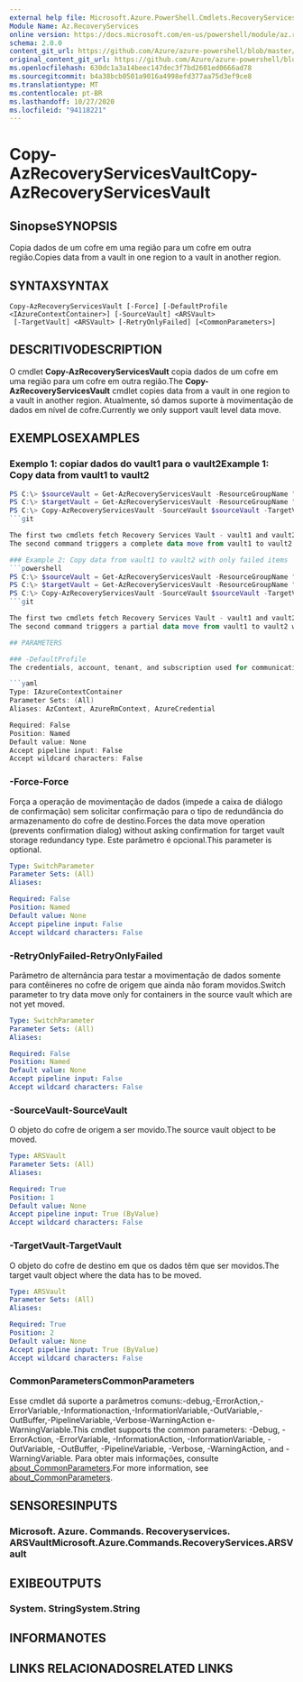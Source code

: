 ```yaml
---
external help file: Microsoft.Azure.PowerShell.Cmdlets.RecoveryServices.Backup.dll-Help.xml
Module Name: Az.RecoveryServices
online version: https://docs.microsoft.com/en-us/powershell/module/az.recoveryservices/copy-azrecoveryservicesvault
schema: 2.0.0
content_git_url: https://github.com/Azure/azure-powershell/blob/master/src/RecoveryServices/RecoveryServices/help/Copy-AzRecoveryServicesVault.md
original_content_git_url: https://github.com/Azure/azure-powershell/blob/master/src/RecoveryServices/RecoveryServices/help/Copy-AzRecoveryServicesVault.md
ms.openlocfilehash: 630dc1a3a14beec147dec3f7bd2601ed0666ad78
ms.sourcegitcommit: b4a38bcb0501a9016a4998efd377aa75d3ef9ce8
ms.translationtype: MT
ms.contentlocale: pt-BR
ms.lasthandoff: 10/27/2020
ms.locfileid: "94118221"
---
```

# <span data-ttu-id="66291-101">Copy-AzRecoveryServicesVault</span><span class="sxs-lookup"><span data-stu-id="66291-101">Copy-AzRecoveryServicesVault</span></span>

## <span data-ttu-id="66291-102">Sinopse</span><span class="sxs-lookup"><span data-stu-id="66291-102">SYNOPSIS</span></span>
<span data-ttu-id="66291-103">Copia dados de um cofre em uma região para um cofre em outra região.</span><span class="sxs-lookup"><span data-stu-id="66291-103">Copies data from a vault in one region to a vault in another region.</span></span>

## <span data-ttu-id="66291-104">SYNTAX</span><span class="sxs-lookup"><span data-stu-id="66291-104">SYNTAX</span></span>

```
Copy-AzRecoveryServicesVault [-Force] [-DefaultProfile <IAzureContextContainer>] [-SourceVault] <ARSVault>
 [-TargetVault] <ARSVault> [-RetryOnlyFailed] [<CommonParameters>]
```

## <span data-ttu-id="66291-105">DESCRITIVO</span><span class="sxs-lookup"><span data-stu-id="66291-105">DESCRIPTION</span></span>
<span data-ttu-id="66291-106">O cmdlet **Copy-AzRecoveryServicesVault** copia dados de um cofre em uma região para um cofre em outra região.</span><span class="sxs-lookup"><span data-stu-id="66291-106">The **Copy-AzRecoveryServicesVault** cmdlet copies data from a vault in one region to a vault in another region.</span></span> <span data-ttu-id="66291-107">Atualmente, só damos suporte à movimentação de dados em nível de cofre.</span><span class="sxs-lookup"><span data-stu-id="66291-107">Currently we only support vault level data move.</span></span>

## <span data-ttu-id="66291-108">EXEMPLOS</span><span class="sxs-lookup"><span data-stu-id="66291-108">EXAMPLES</span></span>

### <span data-ttu-id="66291-109">Exemplo 1: copiar dados do vault1 para o vault2</span><span class="sxs-lookup"><span data-stu-id="66291-109">Example 1: Copy data from vault1 to vault2</span></span>
```powershell
PS C:\> $sourceVault = Get-AzRecoveryServicesVault -ResourceGroupName "rgName1" -Name "vault1"
PS C:\> $targetVault = Get-AzRecoveryServicesVault -ResourceGroupName "rgName2" -Name "vault2"
PS C:\> Copy-AzRecoveryServicesVault -SourceVault $sourceVault -TargetVault $targetVault
```git 

The first two cmdlets fetch Recovery Services Vault - vault1 and vault2 respectively.
The second command triggers a complete data move from vault1 to vault2. 

### Example 2: Copy data from vault1 to vault2 with only failed items
```powershell
PS C:\> $sourceVault = Get-AzRecoveryServicesVault -ResourceGroupName "rgName1" -Name "vault1"
PS C:\> $targetVault = Get-AzRecoveryServicesVault -ResourceGroupName "rgName2" -Name "vault2"
PS C:\> Copy-AzRecoveryServicesVault -SourceVault $sourceVault -TargetVault $targetVault -RetryOnlyFailed
```git 

The first two cmdlets fetch Recovery Services Vault - vault1 and vault2 respectively.
The second command triggers a partial data move from vault1 to vault2 with only those items which failed in previous move operations.

## PARAMETERS

### -DefaultProfile
The credentials, account, tenant, and subscription used for communication with Azure.

```yaml
Type: IAzureContextContainer
Parameter Sets: (All)
Aliases: AzContext, AzureRmContext, AzureCredential

Required: False
Position: Named
Default value: None
Accept pipeline input: False
Accept wildcard characters: False
```

### <span data-ttu-id="66291-110">-Force</span><span class="sxs-lookup"><span data-stu-id="66291-110">-Force</span></span>
<span data-ttu-id="66291-111">Força a operação de movimentação de dados (impede a caixa de diálogo de confirmação) sem solicitar confirmação para o tipo de redundância do armazenamento do cofre de destino.</span><span class="sxs-lookup"><span data-stu-id="66291-111">Forces the data move operation (prevents confirmation dialog) without asking confirmation for target vault storage redundancy type.</span></span> <span data-ttu-id="66291-112">Este parâmetro é opcional.</span><span class="sxs-lookup"><span data-stu-id="66291-112">This parameter is optional.</span></span> 

```yaml
Type: SwitchParameter
Parameter Sets: (All)
Aliases:

Required: False
Position: Named
Default value: None
Accept pipeline input: False
Accept wildcard characters: False
```

### <span data-ttu-id="66291-113">-RetryOnlyFailed</span><span class="sxs-lookup"><span data-stu-id="66291-113">-RetryOnlyFailed</span></span>
<span data-ttu-id="66291-114">Parâmetro de alternância para testar a movimentação de dados somente para contêineres no cofre de origem que ainda não foram movidos.</span><span class="sxs-lookup"><span data-stu-id="66291-114">Switch parameter to try data move only for containers in the source vault which are not yet moved.</span></span>

```yaml
Type: SwitchParameter
Parameter Sets: (All)
Aliases:

Required: False
Position: Named
Default value: None
Accept pipeline input: False
Accept wildcard characters: False
```

### <span data-ttu-id="66291-115">-SourceVault</span><span class="sxs-lookup"><span data-stu-id="66291-115">-SourceVault</span></span>
<span data-ttu-id="66291-116">O objeto do cofre de origem a ser movido.</span><span class="sxs-lookup"><span data-stu-id="66291-116">The source vault object to be moved.</span></span>

```yaml
Type: ARSVault
Parameter Sets: (All)
Aliases:

Required: True
Position: 1
Default value: None
Accept pipeline input: True (ByValue)
Accept wildcard characters: False
```

### <span data-ttu-id="66291-117">-TargetVault</span><span class="sxs-lookup"><span data-stu-id="66291-117">-TargetVault</span></span>
<span data-ttu-id="66291-118">O objeto do cofre de destino em que os dados têm que ser movidos.</span><span class="sxs-lookup"><span data-stu-id="66291-118">The target vault object where the data has to be moved.</span></span>

```yaml
Type: ARSVault
Parameter Sets: (All)
Aliases:

Required: True
Position: 2
Default value: None
Accept pipeline input: True (ByValue)
Accept wildcard characters: False
```

### <span data-ttu-id="66291-119">CommonParameters</span><span class="sxs-lookup"><span data-stu-id="66291-119">CommonParameters</span></span>
<span data-ttu-id="66291-120">Esse cmdlet dá suporte a parâmetros comuns:-debug,-ErrorAction,-ErrorVariable,-Informationaction,-InformationVariable,-OutVariable,-OutBuffer,-PipelineVariable,-Verbose-WarningAction e-WarningVariable.</span><span class="sxs-lookup"><span data-stu-id="66291-120">This cmdlet supports the common parameters: -Debug, -ErrorAction, -ErrorVariable, -InformationAction, -InformationVariable, -OutVariable, -OutBuffer, -PipelineVariable, -Verbose, -WarningAction, and -WarningVariable.</span></span> <span data-ttu-id="66291-121">Para obter mais informações, consulte [about_CommonParameters](http://go.microsoft.com/fwlink/?LinkID=113216).</span><span class="sxs-lookup"><span data-stu-id="66291-121">For more information, see [about_CommonParameters](http://go.microsoft.com/fwlink/?LinkID=113216).</span></span>

## <span data-ttu-id="66291-122">SENSORES</span><span class="sxs-lookup"><span data-stu-id="66291-122">INPUTS</span></span>

### <span data-ttu-id="66291-123">Microsoft. Azure. Commands. Recoveryservices. ARSVault</span><span class="sxs-lookup"><span data-stu-id="66291-123">Microsoft.Azure.Commands.RecoveryServices.ARSVault</span></span>

## <span data-ttu-id="66291-124">EXIBE</span><span class="sxs-lookup"><span data-stu-id="66291-124">OUTPUTS</span></span>

### <span data-ttu-id="66291-125">System. String</span><span class="sxs-lookup"><span data-stu-id="66291-125">System.String</span></span>

## <span data-ttu-id="66291-126">INFORMA</span><span class="sxs-lookup"><span data-stu-id="66291-126">NOTES</span></span>

## <span data-ttu-id="66291-127">LINKS RELACIONADOS</span><span class="sxs-lookup"><span data-stu-id="66291-127">RELATED LINKS</span></span>
